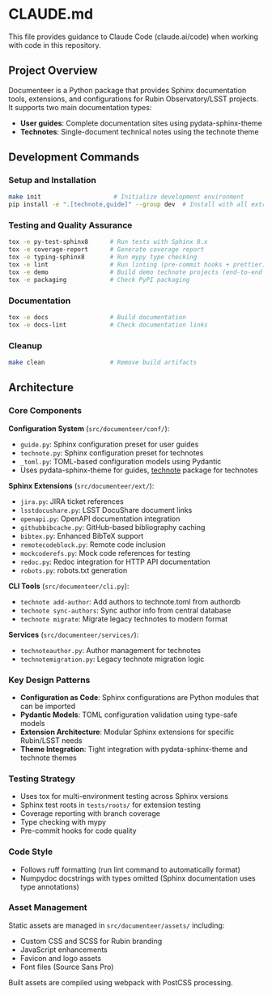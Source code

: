 # CLAUDE.md

This file provides guidance to Claude Code (claude.ai/code) when working with code in this repository.

## Project Overview

Documenteer is a Python package that provides Sphinx documentation tools, extensions, and configurations for Rubin Observatory/LSST projects. It supports two main documentation types:
- **User guides**: Complete documentation sites using pydata-sphinx-theme
- **Technotes**: Single-document technical notes using the technote theme

## Development Commands

### Setup and Installation
```bash
make init                    # Initialize development environment
pip install -e ".[technote,guide]" --group dev  # Install with all extras
```

### Testing and Quality Assurance
```bash
tox -e py-test-sphinx8      # Run tests with Sphinx 8.x
tox -e coverage-report      # Generate coverage report
tox -e typing-sphinx8       # Run mypy type checking
tox -e lint                 # Run linting (pre-commit hooks + prettier)
tox -e demo                 # Build demo technote projects (end-to-end test)
tox -e packaging            # Check PyPI packaging
```

### Documentation
```bash
tox -e docs                 # Build documentation
tox -e docs-lint            # Check documentation links
```

### Cleanup
```bash
make clean                  # Remove build artifacts
```

## Architecture

### Core Components

**Configuration System** (`src/documenteer/conf/`):
- `guide.py`: Sphinx configuration preset for user guides
- `technote.py`: Sphinx configuration preset for technotes
- `_toml.py`: TOML-based configuration models using Pydantic
- Uses pydata-sphinx-theme for guides, [technote](https://github.com/lsst-sqre/technote) package for technotes

**Sphinx Extensions** (`src/documenteer/ext/`):
- `jira.py`: JIRA ticket references
- `lsstdocushare.py`: LSST DocuShare document links
- `openapi.py`: OpenAPI documentation integration
- `githubbibcache.py`: GitHub-based bibliography caching
- `bibtex.py`: Enhanced BibTeX support
- `remotecodeblock.py`: Remote code inclusion
- `mockcoderefs.py`: Mock code references for testing
- `redoc.py`: Redoc integration for HTTP API documentation
- `robots.py`: robots.txt generation

**CLI Tools** (`src/documenteer/cli.py`):
- `technote add-author`: Add authors to technote.toml from authordb
- `technote sync-authors`: Sync author info from central database
- `technote migrate`: Migrate legacy technotes to modern format

**Services** (`src/documenteer/services/`):
- `technoteauthor.py`: Author management for technotes
- `technotemigration.py`: Legacy technote migration logic

### Key Design Patterns

- **Configuration as Code**: Sphinx configurations are Python modules that can be imported
- **Pydantic Models**: TOML configuration validation using type-safe models
- **Extension Architecture**: Modular Sphinx extensions for specific Rubin/LSST needs
- **Theme Integration**: Tight integration with pydata-sphinx-theme and technote themes

### Testing Strategy

- Uses tox for multi-environment testing across Sphinx versions
- Sphinx test roots in `tests/roots/` for extension testing
- Coverage reporting with branch coverage
- Type checking with mypy
- Pre-commit hooks for code quality

### Code Style

- Follows ruff formatting (run lint command to automatically format)
- Numpydoc docstrings with types omitted (Sphinx documentation uses type annotations)

### Asset Management

Static assets are managed in `src/documenteer/assets/` including:
- Custom CSS and SCSS for Rubin branding
- JavaScript enhancements
- Favicon and logo assets
- Font files (Source Sans Pro)

Built assets are compiled using webpack with PostCSS processing.
